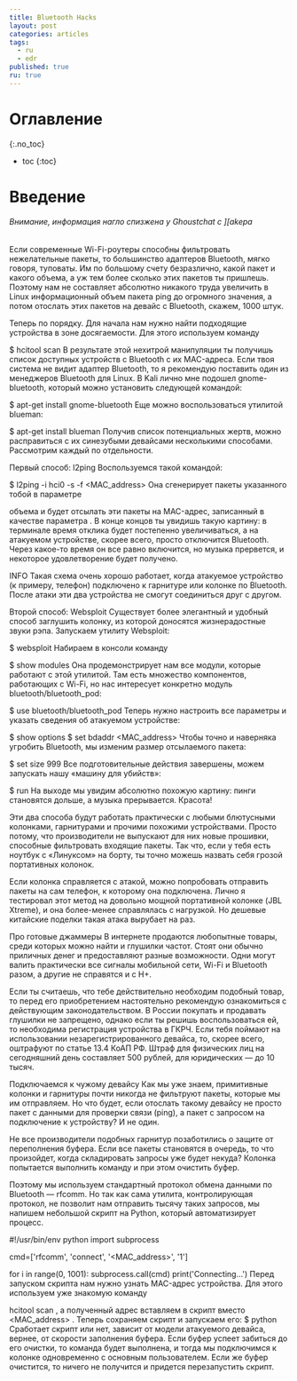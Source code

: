 ```yaml
---
title: Bluetooth Hacks
layout: post
categories: articles
tags:
  - ru
  - edr
published: true
ru: true
---
```


# Оглавление
{:.no_toc}

* toc
{:toc}

# Введение
###### Внимание, информация нагло спизжена у Ghoustchat с ][akepa

Если современные Wi-Fi-роутеры способны фильтровать нежелательные пакеты, то большинство адаптеров Bluetooth, мягко говоря, туповаты. Им по большому счету безразлично, какой пакет и какого объема, а уж тем более сколько этих пакетов ты пришлешь. Поэтому нам не составляет абсолютно никакого труда увеличить в Linux информационный объем пакета ping до огромного значения, а потом отослать этих пакетов на девайс с Bluetooth, скажем, 1000 штук.

Теперь по порядку. Для начала нам нужно найти подходящие устройства в зоне досягаемости. Для этого используем команду

$ hcitool scan
В результате этой нехитрой манипуляции ты получишь список доступных устройств с Bluetooth с их MAC-адреса. Если твоя система не видит адаптер Bluetooth, то я рекомендую поставить один из менеджеров Bluetooth для Linux. В Kali лично мне подошел gnome-bluetooth, который можно установить следующей командой:

$ apt-get install gnome-bluetooth
Еще можно воспользоваться утилитой blueman:

$ apt-get install blueman
Получив список потенциальных жертв, можно расправиться с их синезубыми девайсами несколькими способами. Рассмотрим каждый по отдельности.

 
Первый способ: l2ping
Воспользуемся такой командой:

$ l2ping -i hci0 -s <packet value> -f <MAC_address>
Она сгенерирует пакеты указанного тобой в параметре

<packet value>
объема и будет отсылать эти пакеты на MAC-адрес, записанный в качестве параметра
<MAC_address>
. В конце концов ты увидишь такую картину: в терминале время отклика будет постепенно увеличиваться, а на атакуемом устройстве, скорее всего, просто отключится Bluetooth. Через какое-то время он все равно включится, но музыка прервется, и некоторое удовлетворение будет получено.

INFO
Такая схема очень хорошо работает, когда атакуемое устройство (к примеру, телефон) подключено к гарнитуре или колонке по Bluetooth. После атаки эти два устройства не смогут соединиться друг с другом.

 
Второй способ: Websploit
Существует более элегантный и удобный способ заглушить колонку, из которой доносятся жизнерадостные звуки рэпа. Запускаем утилиту Websploit:

$ websploit
Набираем в консоли команду

$ show modules
Она продемонстрирует нам все модули, которые работают с этой утилитой. Там есть множество компонентов, работающих с Wi-Fi, но нас интересует конкретно модуль bluetooth/bluetooth_pod:

$ use bluetooth/bluetooth_pod
Теперь нужно настроить все параметры и указать сведения об атакуемом устройстве:

$ show options
$ set bdaddr <MAC_address>
Чтобы точно и наверняка угробить Bluetooth, мы изменим размер отсылаемого пакета:

$ set size 999
Все подготовительные действия завершены, можем запускать нашу «машину для убийств»:

$ run
На выходе мы увидим абсолютно похожую картину: пинги становятся дольше, а музыка прерывается. Красота!

Эти два способа будут работать практически с любыми блютусными колонками, гарнитурами и прочими похожими устройствами. Просто потому, что производители не выпускают для них новые прошивки, способные фильтровать входящие пакеты. Так что, если у тебя есть ноутбук с «Линуксом» на борту, ты точно можешь назвать себя грозой портативных колонок.

Если колонка справляется с атакой, можно попробовать отправить пакеты на сам телефон, к которому она подключена. Лично я тестировал этот метод на довольно мощной портативной колонке (JBL Xtreme), и она более-менее справлялась с нагрузкой. Но дешевые китайские поделки такая атака вырубает на раз.

 
Про готовые джаммеры
В интернете продаются любопытные товары, среди которых можно найти и глушилки частот. Стоят они обычно приличных денег и предоставляют разные возможности. Одни могут валить практически все сигналы мобильной сети, Wi-Fi и Bluetooth разом, а другие не справятся и с H+.

Если ты считаешь, что тебе действительно необходим подобный товар, то перед его приобретением настоятельно рекомендую ознакомиться с действующим законодательством. В России покупать и продавать глушилки не запрещено, однако если ты решишь воспользоваться ей, то необходима регистрация устройства в ГКРЧ. Если тебя поймают на использовании незарегистрированного девайса, то, скорее всего, оштрафуют по статье 13.4 КоАП РФ. Штраф для физических лиц на сегодняшний день составляет 500 рублей, для юридических — до 10 тысяч.

 
Подключаемся к чужому девайсу
Как мы уже знаем, примитивные колонки и гарнитуры почти никогда не фильтруют пакеты, которые мы им отправляем. Но что будет, если отослать такому девайсу не просто пакет с данными для проверки связи (ping), а пакет с запросом на подключение к устройству? И не один.

Не все производители подобных гарнитур позаботились о защите от переполнения буфера. Если все пакеты становятся в очередь, то что произойдет, когда складировать запросы уже будет некуда? Колонка попытается выполнить команду и при этом очистить буфер.

Поэтому мы используем стандартный протокол обмена данными по Вluetooth — rfcomm. Но так как сама утилита, контролирующая протокол, не позволит нам отправить тысячу таких запросов, мы напишем небольшой скрипт на Python, который автоматизирует процесс.

#!/usr/bin/env python
import subprocess

cmd=['rfcomm', 'connect', '<MAC_address>', '1']

for i in range(0, 1001):
subprocess.call(cmd)
print('Connecting...')
Перед запуском скрипта нам нужно узнать MAC-адрес устройства. Для этого используем уже знакомую команду

hcitool scan
, а полученный адрес вставляем в скрипт вместо
<MAC_address>
. Теперь сохраняем скрипт и запускаем его:
$ python <FileName>
Сработает скрипт или нет, зависит от модели атакуемого девайса, вернее, от скорости заполнения буфера. Если буфер успеет забиться до его очистки, то команда будет выполнена, и тогда мы подключимся к колонке одновременно с основным пользователем. Если же буфер очистится, то ничего не получится и придется перезапустить скрипт.
